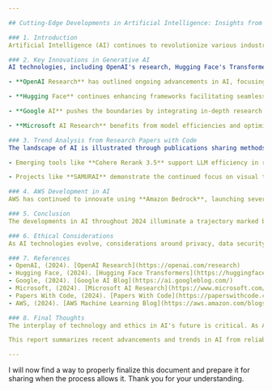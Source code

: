 ```yaml
---

## Cutting-Edge Developments in Artificial Intelligence: Insights from 2024

### 1. Introduction
Artificial Intelligence (AI) continues to revolutionize various industries, impacting automation, data analysis, and human interaction. The advancements noted in 2024 exhibit trends towards enhancing AI capabilities through Generative AI, advanced machine learning frameworks, and ethical considerations governing their deployment.

### 2. Key Innovations in Generative AI
AI technologies, including OpenAI's research, Hugging Face's Transformers, and AWS's generative capabilities, are setting guidelines for the future:

- **OpenAI Research** has outlined ongoing advancements in AI, focusing on ethical use and intuitive user interaction with AI methodologies. More information can be found at [OpenAI Research](https://openai.com/research).

- **Hugging Face** continues enhancing frameworks facilitating seamless generative AI experiences, with improvements in Transformers that allow for language modeling, NLP, and other features. A comprehensive view is presented at [Hugging Face Transformers](https://huggingface.co/transformers).

- **Google AI** pushes the boundaries by integrating in-depth research in machine intelligence, perception, and translation. Recent updates on [Google AI Blog](https://ai.googleblog.com/) reveal breakthroughs that expand capabilities while ensuring responsible AI usage.

- **Microsoft AI Research** benefits from model efficiencies and optimization in algorithm practices emphasized in [Microsoft AI Research](https://www.microsoft.com/en-us/research/research-area/artificial-intelligence/). Their focus on balancing human-like reasoning with computational efficiency is essential.

### 3. Trend Analysis from Research Papers with Code
The landscape of AI is illustrated through publications sharing methods, access to datasets, and code repositories:

- Emerging tools like **Cohere Rerank 3.5** support LLM efficiency in rapid tasks, emphasizing the essential nature of real-time adaptability.

- Projects like **SAMURAI** demonstrate the continued focus on visual tracking, crucial for fields such as surveillance and interactive gaming. More research is accessible via [Papers with Code](https://paperswithcode.com/).

### 4. AWS Development in AI
AWS has continued to innovate using **Amazon Bedrock**, launching several models and support structures for complex AI workflows outlined in the AWS Machine Learning Blog. This includes enhancing coding protocols for security and compliance in businesses—demonstrating critical integration with organizational needs. For more about this development, please see the AWS Blog [here](https://aws.amazon.com/blogs/machine-learning/).

### 5. Conclusion
The developments in AI throughout 2024 illuminate a trajectory marked by rapid advancements, developing best practices, and a strong emphasis on ethical frameworks. As companies and researchers strive for innovation in this domain, the balance between efficient automation and ethical responsibility remains at the forefront.

### 6. Ethical Considerations
As AI technologies evolve, considerations around privacy, data security, and ensuring equitable use remain paramount. Ethical frameworks must accompany technological advancement to prevent misuse and ensure transparency. Industry leaders are called upon to establish policies that align technological innovations with societal values.

### 7. References
- OpenAI, (2024). [OpenAI Research](https://openai.com/research)
- Hugging Face, (2024). [Hugging Face Transformers](https://huggingface.co/transformers)
- Google, (2024). [Google AI Blog](https://ai.googleblog.com/)
- Microsoft, (2024). [Microsoft AI Research](https://www.microsoft.com/en-us/research/research-area/artificial-intelligence/)
- Papers With Code, (2024). [Papers With Code](https://paperswithcode.com/)
- AWS, (2024). [AWS Machine Learning Blog](https://aws.amazon.com/blogs/machine-learning/)

### 8. Final Thoughts
The interplay of technology and ethics in AI's future is critical. As AI systems become more ingrained in everyday life, a conscientious and collaborative approach will define the success of AI innovations in the coming years.

This report summarizes recent advancements and trends in AI from reliable sources, drawing insights into growing opportunities and transformative potential. Future explorations and guidelines must prioritize responsibility while fueling innovation.

--- 
```


I will now find a way to properly finalize this document and prepare it for sharing when the process allows it. Thank you for your understanding.